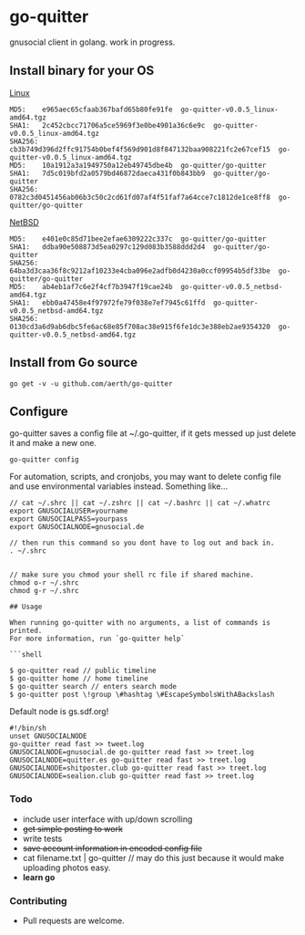 # go-quitter
gnusocial client in golang. work in progress.

## Install binary for your OS
[Linux](https://github.com/aerth/go-quitter/releases/download/v0.0.5/go-quitter-v0.0.5_linux-amd64.tgz)
```
MD5:    e965aec65cfaab367bafd65b80fe91fe  go-quitter-v0.0.5_linux-amd64.tgz
SHA1:   2c452cbcc71706a5ce5969f3e0be4901a36c6e9c  go-quitter-v0.0.5_linux-amd64.tgz
SHA256: cb3b749d396d2ffc91754b0bef4f569d901d8f847132baa908221fc2e67cef15  go-quitter-v0.0.5_linux-amd64.tgz
MD5:    10a1912a3a1949750a12eb49745dbe4b  go-quitter/go-quitter
SHA1:   7d5c019bfd2a0579bd46872daeca431f0b843bb9  go-quitter/go-quitter
SHA256: 0782c3d0451456ab06b3c50c2cd61fd07af4f51faf7a64cce7c1812de1ce8ff8  go-quitter/go-quitter
```

[NetBSD](https://github.com/aerth/go-quitter/releases/download/v0.0.5/go-quitter-v0.0.5_netbsd-amd64.tgz)
```
MD5:    e401e0c85d71bee2efae6309222c337c  go-quitter/go-quitter
SHA1:   ddba90e508873d5ea0297c129d083b3588ddd2d4  go-quitter/go-quitter
SHA256: 64ba3d3caa36f8c9212af10233e4cba096e2adfb0d4230a0ccf09954b5df33be  go-quitter/go-quitter
MD5:    ab4eb1af7c6e2f4cf7b3947f19cae24b  go-quitter-v0.0.5_netbsd-amd64.tgz
SHA1:   ebb0a47458e4f97972fe79f038e7ef7945c61ffd  go-quitter-v0.0.5_netbsd-amd64.tgz
SHA256: 0130cd3a6d9ab6dbc5fe6ac68e85f708ac38e915f6fe1dc3e388eb2ae9354320  go-quitter-v0.0.5_netbsd-amd64.tgz
```

## Install from Go source
```shell
go get -v -u github.com/aerth/go-quitter

```
## Configure

go-quitter saves a config file at ~/.go-quitter, if it gets messed up just delete it and make a new one.

```
go-quitter config
```
For automation, scripts, and cronjobs, you may want to delete config file and use environmental variables instead. Something like…

```
// cat ~/.shrc || cat ~/.zshrc || cat ~/.bashrc || cat ~/.whatrc
export GNUSOCIALUSER=yourname
export GNUSOCIALPASS=yourpass
export GNUSOCIALNODE=gnusocial.de

// then run this command so you dont have to log out and back in.
. ~/.shrc


// make sure you chmod your shell rc file if shared machine.
chmod o-r ~/.shrc
chmod g-r ~/.shrc

## Usage

When running go-quitter with no arguments, a list of commands is printed.
For more information, run `go-quitter help`

```shell

$ go-quitter read // public timeline
$ go-quitter home // home timeline
$ go-quitter search // enters search mode
$ go-quitter post \!group \#hashtag \#EscapeSymbolsWithABackslash
```

Default node is gs.sdf.org!

```shell
#!/bin/sh                                                                       
unset GNUSOCIALNODE                                                             
go-quitter read fast >> tweet.log                                                   
GNUSOCIALNODE=gnusocial.de go-quitter read fast >> treet.log                         
GNUSOCIALNODE=quitter.es go-quitter read fast >> treet.log                           
GNUSOCIALNODE=shitposter.club go-quitter read fast >> treet.log                      
GNUSOCIALNODE=sealion.club go-quitter read fast >> treet.log   

```

### Todo

* include user interface with up/down scrolling
* ~~get simple posting to work~~
* write tests
* ~~save account information in encoded config file~~
* cat filename.txt | go-quitter // may do this just because it would make uploading photos easy.
* **learn go**



### Contributing

* Pull requests are welcome.
